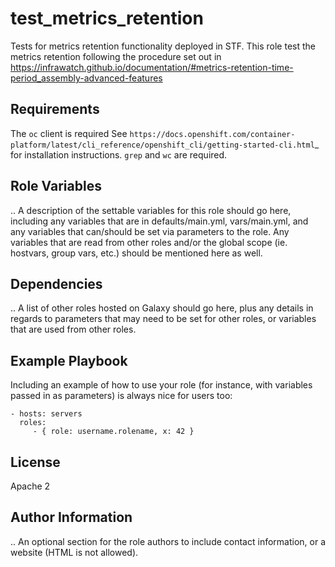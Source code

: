 test_metrics_retention
======================

Tests for metrics retention  functionality deployed in STF.
This role test the metrics retention following the procedure set out in https://infrawatch.github.io/documentation/#metrics-retention-time-period_assembly-advanced-features

Requirements
------------

The ``oc`` client is required
See `https://docs.openshift.com/container-platform/latest/cli_reference/openshift_cli/getting-started-cli.html`_ for installation instructions.
``grep`` and ``wc`` are required.

Role Variables
--------------

..
  A description of the settable variables for this role should go here, including any variables that are in defaults/main.yml, vars/main.yml, and any variables that can/should be set via parameters to the role. Any variables that are read from other roles and/or the global scope (ie. hostvars, group vars, etc.) should be mentioned here as well.

Dependencies
------------

..
  A list of other roles hosted on Galaxy should go here, plus any details in regards to parameters that may need to be set for other roles, or variables that are used from other roles.

Example Playbook
----------------

Including an example of how to use your role (for instance, with variables passed in as parameters) is always nice for users too:

    - hosts: servers
      roles:
         - { role: username.rolename, x: 42 }

License
-------

Apache 2

Author Information
------------------

.. An optional section for the role authors to include contact information, or a website (HTML is not allowed).
